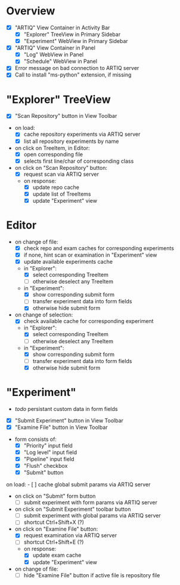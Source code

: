 # Overview

- [x] "ARTIQ" View Container in Activity Bar
    - [x] "Explorer" TreeView in Primary Sidebar
    - [x] "Experiment" WebView in Primary Sidebar

- [x] "ARTIQ" View Container in Panel
    - [x] "Log" WebView in Panel
    - [x] "Schedule" WebView in Panel

- [x] Error message on bad connection to ARTIQ server
- [x] Call to install "ms-python" extension, if missing

# "Explorer" TreeView

- [x] "Scan Repository" button in View Toolbar

- on load:
    - [x] cache repository experiments via ARTIQ server
    - [x] list all repository experiments by name

- on click on TreeItem, in Editor:
    - [x] open corresponding file
    - [x] selects first line/char of corresponding class

- on click on "Scan Repository" button:
    - [x] request scan via ARTIQ server
    - on response:
        - [x] update repo cache
        - [x] update list of TreeItems
        - [x] update "Experiment" view

# Editor

- on change of file:
    - [x] check repo and exam caches for corresponding experiments
    - [x] if none, hint scan or examination in "Experiment" view
    - [x] update available experiments cache

    - in "Explorer":
        - [x] select corresponding TreeItem
        - [ ] otherwise deselect any TreeItem

    - in "Experiment":
        - [x] show corresponding submit form
        - [ ] transfer experiment data into form fields
        - [x] otherwise hide submit form

- on change of selection:
    - [x] check available cache for corresponding experiment

    - in "Explorer":
        - [x] select corresponding TreeItem
        - [ ] otherwise deselect any TreeItem

    - in "Experiment":
        - [x] show corresponding submit form
        - [ ] transfer experiment data into form fields
        - [x] otherwise hide submit form

# "Experiment"
- *todo* persistant custom data in form fields

- [x] "Submit Experiment" button in View Toolbar
- [x] "Examine File" button in View Toolbar

- form consists of:
    - [x] "Priority" input field
    - [x] "Log level" input field
    - [x] "Pipeline" input field
    - [x] "Flush" checkbox
    - [x] "Submit" button

on load:
    - [ ] cache global submit params via ARTIQ server

- on click on "Submit" form button
    - [ ] submit experiment with form params via ARTIQ server

- on click on "Submit Experiment" toolbar button
    - [ ] submit experiment with global params via ARTIQ server
    - [ ] shortcut Ctrl+Shift+X (?)

- on click on "Examine File" button:
    - [x] request examination via ARTIQ server
    - [ ] shortcut Ctrl+Shift+E (?)
    - on response:
        - [x] update exam cache
        - [x] update "Experiment" view

- on change of file:
    - [ ] hide "Examine File" button if active file is repository file
